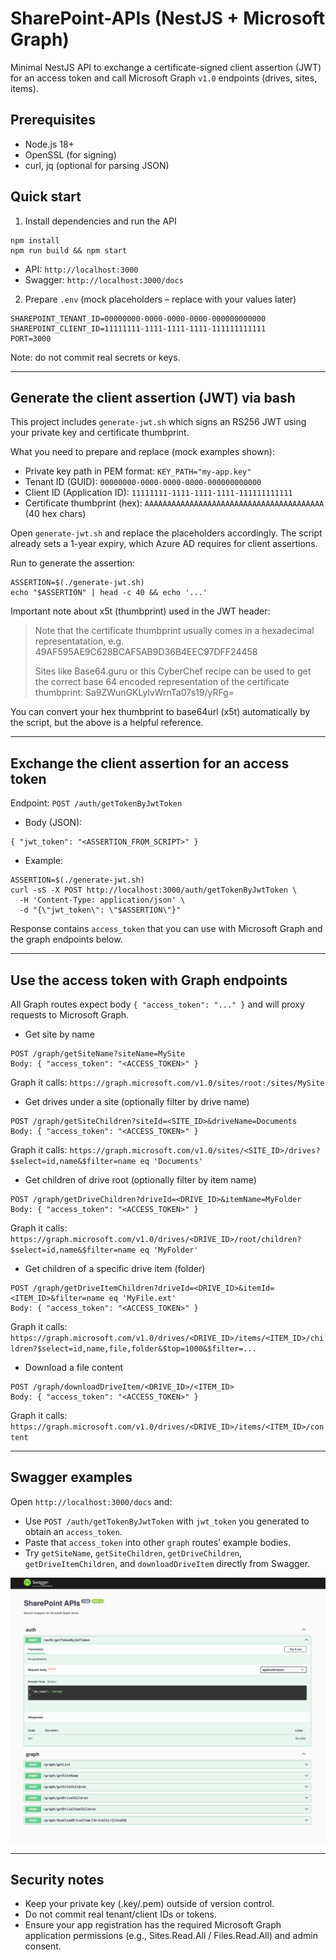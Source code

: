 # SharePoint-APIs (NestJS + Microsoft Graph)

Minimal NestJS API to exchange a certificate-signed client assertion (JWT) for an access token and call Microsoft Graph `v1.0` endpoints (drives, sites, items).

## Prerequisites
- Node.js 18+
- OpenSSL (for signing)
- curl, jq (optional for parsing JSON)

## Quick start
1) Install dependencies and run the API
```
npm install
npm run build && npm start
```
- API: `http://localhost:3000`
- Swagger: `http://localhost:3000/docs`

2) Prepare `.env` (mock placeholders – replace with your values later)
```
SHAREPOINT_TENANT_ID=00000000-0000-0000-0000-000000000000
SHAREPOINT_CLIENT_ID=11111111-1111-1111-1111-111111111111
PORT=3000
```
Note: do not commit real secrets or keys.

---

## Generate the client assertion (JWT) via bash
This project includes `generate-jwt.sh` which signs an RS256 JWT using your private key and certificate thumbprint.

What you need to prepare and replace (mock examples shown):
- Private key path in PEM format: `KEY_PATH="my-app.key"`
- Tenant ID (GUID): `00000000-0000-0000-0000-000000000000`
- Client ID (Application ID): `11111111-1111-1111-1111-111111111111`
- Certificate thumbprint (hex): `AAAAAAAAAAAAAAAAAAAAAAAAAAAAAAAAAAAAAAAA` (40 hex chars)

Open `generate-jwt.sh` and replace the placeholders accordingly. The script already sets a 1-year expiry, which Azure AD requires for client assertions.

Run to generate the assertion:
```
ASSERTION=$(./generate-jwt.sh)
echo "$ASSERTION" | head -c 40 && echo '...'
```

Important note about x5t (thumbprint) used in the JWT header:

> Note that the certificate thumbprint <base64-encoded-certificate-thumbprint> usually comes in a hexadecimal representatation, e.g. 49AF595AE9C628BCAF5AB9D36B4EEC97DFF24458
>
> Sites like Base64.guru or this CyberChef recipe can be used to get the correct base 64 encoded representation of the certificate thumbprint: Sa9ZWunGKLylvWrnTa07s19/yRFg=

You can convert your hex thumbprint to base64url (x5t) automatically by the script, but the above is a helpful reference.

---

## Exchange the client assertion for an access token
Endpoint: `POST /auth/getTokenByJwtToken`
- Body (JSON):
```
{ "jwt_token": "<ASSERTION_FROM_SCRIPT>" }
```
- Example:
```
ASSERTION=$(./generate-jwt.sh)
curl -sS -X POST http://localhost:3000/auth/getTokenByJwtToken \
  -H 'Content-Type: application/json' \
  -d "{\"jwt_token\": \"$ASSERTION\"}"
```
Response contains `access_token` that you can use with Microsoft Graph and the graph endpoints below.

---

## Use the access token with Graph endpoints
All Graph routes expect body `{ "access_token": "..." }` and will proxy requests to Microsoft Graph.

- Get site by name
```
POST /graph/getSiteName?siteName=MySite
Body: { "access_token": "<ACCESS_TOKEN>" }
```
Graph it calls: `https://graph.microsoft.com/v1.0/sites/root:/sites/MySite`

- Get drives under a site (optionally filter by drive name)
```
POST /graph/getSiteChildren?siteId=<SITE_ID>&driveName=Documents
Body: { "access_token": "<ACCESS_TOKEN>" }
```
Graph it calls: `https://graph.microsoft.com/v1.0/sites/<SITE_ID>/drives?$select=id,name&$filter=name eq 'Documents'`

- Get children of drive root (optionally filter by item name)
```
POST /graph/getDriveChildren?driveId=<DRIVE_ID>&itemName=MyFolder
Body: { "access_token": "<ACCESS_TOKEN>" }
```
Graph it calls: `https://graph.microsoft.com/v1.0/drives/<DRIVE_ID>/root/children?$select=id,name&$filter=name eq 'MyFolder'`

- Get children of a specific drive item (folder)
```
POST /graph/getDriveItemChildren?driveId=<DRIVE_ID>&itemId=<ITEM_ID>&filter=name eq 'MyFile.ext'
Body: { "access_token": "<ACCESS_TOKEN>" }
```
Graph it calls: `https://graph.microsoft.com/v1.0/drives/<DRIVE_ID>/items/<ITEM_ID>/children?$select=id,name,file,folder&$top=1000&$filter=...`

- Download a file content
```
POST /graph/downloadDriveItem/<DRIVE_ID>/<ITEM_ID>
Body: { "access_token": "<ACCESS_TOKEN>" }
```
Graph it calls: `https://graph.microsoft.com/v1.0/drives/<DRIVE_ID>/items/<ITEM_ID>/content`

---

## Swagger examples
Open `http://localhost:3000/docs` and:
- Use `POST /auth/getTokenByJwtToken` with `jwt_token` you generated to obtain an `access_token`.
- Paste that `access_token` into other `graph` routes’ example bodies.
- Try `getSiteName`, `getSiteChildren`, `getDriveChildren`, `getDriveItemChildren`, and `downloadDriveItem` directly from Swagger.

![JWTGEN Note](public/example.png)

---

## Security notes
- Keep your private key (.key/.pem) outside of version control.
- Do not commit real tenant/client IDs or tokens.
- Ensure your app registration has the required Microsoft Graph application permissions (e.g., Sites.Read.All / Files.Read.All) and admin consent.
